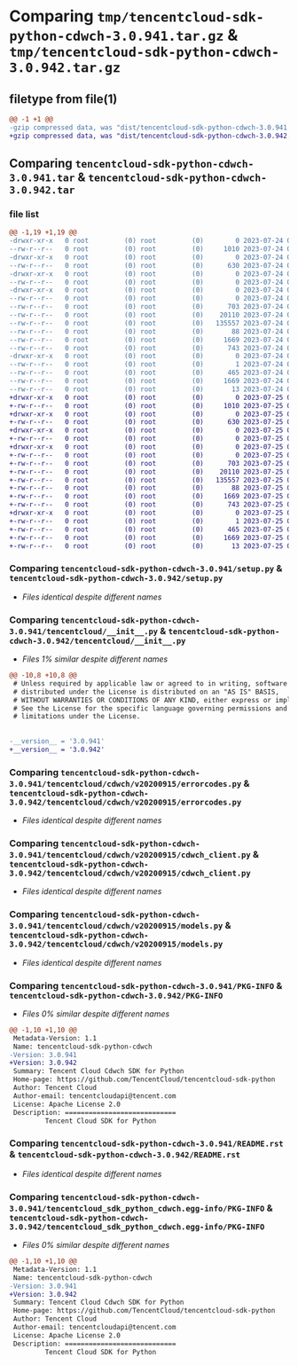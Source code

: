 # Comparing `tmp/tencentcloud-sdk-python-cdwch-3.0.941.tar.gz` & `tmp/tencentcloud-sdk-python-cdwch-3.0.942.tar.gz`

## filetype from file(1)

```diff
@@ -1 +1 @@
-gzip compressed data, was "dist/tencentcloud-sdk-python-cdwch-3.0.941.tar", last modified: Mon Jul 24 00:32:52 2023, max compression
+gzip compressed data, was "dist/tencentcloud-sdk-python-cdwch-3.0.942.tar", last modified: Tue Jul 25 04:13:32 2023, max compression
```

## Comparing `tencentcloud-sdk-python-cdwch-3.0.941.tar` & `tencentcloud-sdk-python-cdwch-3.0.942.tar`

### file list

```diff
@@ -1,19 +1,19 @@
-drwxr-xr-x   0 root         (0) root         (0)        0 2023-07-24 00:32:52.000000 tencentcloud-sdk-python-cdwch-3.0.941/
--rw-r--r--   0 root         (0) root         (0)     1010 2023-07-24 00:32:52.000000 tencentcloud-sdk-python-cdwch-3.0.941/setup.py
-drwxr-xr-x   0 root         (0) root         (0)        0 2023-07-24 00:32:52.000000 tencentcloud-sdk-python-cdwch-3.0.941/tencentcloud/
--rw-r--r--   0 root         (0) root         (0)      630 2023-07-24 00:32:52.000000 tencentcloud-sdk-python-cdwch-3.0.941/tencentcloud/__init__.py
-drwxr-xr-x   0 root         (0) root         (0)        0 2023-07-24 00:32:52.000000 tencentcloud-sdk-python-cdwch-3.0.941/tencentcloud/cdwch/
--rw-r--r--   0 root         (0) root         (0)        0 2023-07-24 00:32:52.000000 tencentcloud-sdk-python-cdwch-3.0.941/tencentcloud/cdwch/__init__.py
-drwxr-xr-x   0 root         (0) root         (0)        0 2023-07-24 00:32:52.000000 tencentcloud-sdk-python-cdwch-3.0.941/tencentcloud/cdwch/v20200915/
--rw-r--r--   0 root         (0) root         (0)        0 2023-07-24 00:32:52.000000 tencentcloud-sdk-python-cdwch-3.0.941/tencentcloud/cdwch/v20200915/__init__.py
--rw-r--r--   0 root         (0) root         (0)      703 2023-07-24 00:32:52.000000 tencentcloud-sdk-python-cdwch-3.0.941/tencentcloud/cdwch/v20200915/errorcodes.py
--rw-r--r--   0 root         (0) root         (0)    20110 2023-07-24 00:32:52.000000 tencentcloud-sdk-python-cdwch-3.0.941/tencentcloud/cdwch/v20200915/cdwch_client.py
--rw-r--r--   0 root         (0) root         (0)   135557 2023-07-24 00:32:52.000000 tencentcloud-sdk-python-cdwch-3.0.941/tencentcloud/cdwch/v20200915/models.py
--rw-r--r--   0 root         (0) root         (0)       88 2023-07-24 00:32:52.000000 tencentcloud-sdk-python-cdwch-3.0.941/setup.cfg
--rw-r--r--   0 root         (0) root         (0)     1669 2023-07-24 00:32:52.000000 tencentcloud-sdk-python-cdwch-3.0.941/PKG-INFO
--rw-r--r--   0 root         (0) root         (0)      743 2023-07-24 00:32:52.000000 tencentcloud-sdk-python-cdwch-3.0.941/README.rst
-drwxr-xr-x   0 root         (0) root         (0)        0 2023-07-24 00:32:52.000000 tencentcloud-sdk-python-cdwch-3.0.941/tencentcloud_sdk_python_cdwch.egg-info/
--rw-r--r--   0 root         (0) root         (0)        1 2023-07-24 00:32:52.000000 tencentcloud-sdk-python-cdwch-3.0.941/tencentcloud_sdk_python_cdwch.egg-info/dependency_links.txt
--rw-r--r--   0 root         (0) root         (0)      465 2023-07-24 00:32:52.000000 tencentcloud-sdk-python-cdwch-3.0.941/tencentcloud_sdk_python_cdwch.egg-info/SOURCES.txt
--rw-r--r--   0 root         (0) root         (0)     1669 2023-07-24 00:32:52.000000 tencentcloud-sdk-python-cdwch-3.0.941/tencentcloud_sdk_python_cdwch.egg-info/PKG-INFO
--rw-r--r--   0 root         (0) root         (0)       13 2023-07-24 00:32:52.000000 tencentcloud-sdk-python-cdwch-3.0.941/tencentcloud_sdk_python_cdwch.egg-info/top_level.txt
+drwxr-xr-x   0 root         (0) root         (0)        0 2023-07-25 04:13:32.000000 tencentcloud-sdk-python-cdwch-3.0.942/
+-rw-r--r--   0 root         (0) root         (0)     1010 2023-07-25 04:13:32.000000 tencentcloud-sdk-python-cdwch-3.0.942/setup.py
+drwxr-xr-x   0 root         (0) root         (0)        0 2023-07-25 04:13:32.000000 tencentcloud-sdk-python-cdwch-3.0.942/tencentcloud/
+-rw-r--r--   0 root         (0) root         (0)      630 2023-07-25 04:13:32.000000 tencentcloud-sdk-python-cdwch-3.0.942/tencentcloud/__init__.py
+drwxr-xr-x   0 root         (0) root         (0)        0 2023-07-25 04:13:32.000000 tencentcloud-sdk-python-cdwch-3.0.942/tencentcloud/cdwch/
+-rw-r--r--   0 root         (0) root         (0)        0 2023-07-25 04:13:32.000000 tencentcloud-sdk-python-cdwch-3.0.942/tencentcloud/cdwch/__init__.py
+drwxr-xr-x   0 root         (0) root         (0)        0 2023-07-25 04:13:32.000000 tencentcloud-sdk-python-cdwch-3.0.942/tencentcloud/cdwch/v20200915/
+-rw-r--r--   0 root         (0) root         (0)        0 2023-07-25 04:13:32.000000 tencentcloud-sdk-python-cdwch-3.0.942/tencentcloud/cdwch/v20200915/__init__.py
+-rw-r--r--   0 root         (0) root         (0)      703 2023-07-25 04:13:32.000000 tencentcloud-sdk-python-cdwch-3.0.942/tencentcloud/cdwch/v20200915/errorcodes.py
+-rw-r--r--   0 root         (0) root         (0)    20110 2023-07-25 04:13:32.000000 tencentcloud-sdk-python-cdwch-3.0.942/tencentcloud/cdwch/v20200915/cdwch_client.py
+-rw-r--r--   0 root         (0) root         (0)   135557 2023-07-25 04:13:32.000000 tencentcloud-sdk-python-cdwch-3.0.942/tencentcloud/cdwch/v20200915/models.py
+-rw-r--r--   0 root         (0) root         (0)       88 2023-07-25 04:13:32.000000 tencentcloud-sdk-python-cdwch-3.0.942/setup.cfg
+-rw-r--r--   0 root         (0) root         (0)     1669 2023-07-25 04:13:32.000000 tencentcloud-sdk-python-cdwch-3.0.942/PKG-INFO
+-rw-r--r--   0 root         (0) root         (0)      743 2023-07-25 04:13:32.000000 tencentcloud-sdk-python-cdwch-3.0.942/README.rst
+drwxr-xr-x   0 root         (0) root         (0)        0 2023-07-25 04:13:32.000000 tencentcloud-sdk-python-cdwch-3.0.942/tencentcloud_sdk_python_cdwch.egg-info/
+-rw-r--r--   0 root         (0) root         (0)        1 2023-07-25 04:13:32.000000 tencentcloud-sdk-python-cdwch-3.0.942/tencentcloud_sdk_python_cdwch.egg-info/dependency_links.txt
+-rw-r--r--   0 root         (0) root         (0)      465 2023-07-25 04:13:32.000000 tencentcloud-sdk-python-cdwch-3.0.942/tencentcloud_sdk_python_cdwch.egg-info/SOURCES.txt
+-rw-r--r--   0 root         (0) root         (0)     1669 2023-07-25 04:13:32.000000 tencentcloud-sdk-python-cdwch-3.0.942/tencentcloud_sdk_python_cdwch.egg-info/PKG-INFO
+-rw-r--r--   0 root         (0) root         (0)       13 2023-07-25 04:13:32.000000 tencentcloud-sdk-python-cdwch-3.0.942/tencentcloud_sdk_python_cdwch.egg-info/top_level.txt
```

### Comparing `tencentcloud-sdk-python-cdwch-3.0.941/setup.py` & `tencentcloud-sdk-python-cdwch-3.0.942/setup.py`

 * *Files identical despite different names*

### Comparing `tencentcloud-sdk-python-cdwch-3.0.941/tencentcloud/__init__.py` & `tencentcloud-sdk-python-cdwch-3.0.942/tencentcloud/__init__.py`

 * *Files 1% similar despite different names*

```diff
@@ -10,8 +10,8 @@
 # Unless required by applicable law or agreed to in writing, software
 # distributed under the License is distributed on an "AS IS" BASIS,
 # WITHOUT WARRANTIES OR CONDITIONS OF ANY KIND, either express or implied.
 # See the License for the specific language governing permissions and
 # limitations under the License.
 
 
-__version__ = '3.0.941'
+__version__ = '3.0.942'
```

### Comparing `tencentcloud-sdk-python-cdwch-3.0.941/tencentcloud/cdwch/v20200915/errorcodes.py` & `tencentcloud-sdk-python-cdwch-3.0.942/tencentcloud/cdwch/v20200915/errorcodes.py`

 * *Files identical despite different names*

### Comparing `tencentcloud-sdk-python-cdwch-3.0.941/tencentcloud/cdwch/v20200915/cdwch_client.py` & `tencentcloud-sdk-python-cdwch-3.0.942/tencentcloud/cdwch/v20200915/cdwch_client.py`

 * *Files identical despite different names*

### Comparing `tencentcloud-sdk-python-cdwch-3.0.941/tencentcloud/cdwch/v20200915/models.py` & `tencentcloud-sdk-python-cdwch-3.0.942/tencentcloud/cdwch/v20200915/models.py`

 * *Files identical despite different names*

### Comparing `tencentcloud-sdk-python-cdwch-3.0.941/PKG-INFO` & `tencentcloud-sdk-python-cdwch-3.0.942/PKG-INFO`

 * *Files 0% similar despite different names*

```diff
@@ -1,10 +1,10 @@
 Metadata-Version: 1.1
 Name: tencentcloud-sdk-python-cdwch
-Version: 3.0.941
+Version: 3.0.942
 Summary: Tencent Cloud Cdwch SDK for Python
 Home-page: https://github.com/TencentCloud/tencentcloud-sdk-python
 Author: Tencent Cloud
 Author-email: tencentcloudapi@tencent.com
 License: Apache License 2.0
 Description: ============================
         Tencent Cloud SDK for Python
```

### Comparing `tencentcloud-sdk-python-cdwch-3.0.941/README.rst` & `tencentcloud-sdk-python-cdwch-3.0.942/README.rst`

 * *Files identical despite different names*

### Comparing `tencentcloud-sdk-python-cdwch-3.0.941/tencentcloud_sdk_python_cdwch.egg-info/PKG-INFO` & `tencentcloud-sdk-python-cdwch-3.0.942/tencentcloud_sdk_python_cdwch.egg-info/PKG-INFO`

 * *Files 0% similar despite different names*

```diff
@@ -1,10 +1,10 @@
 Metadata-Version: 1.1
 Name: tencentcloud-sdk-python-cdwch
-Version: 3.0.941
+Version: 3.0.942
 Summary: Tencent Cloud Cdwch SDK for Python
 Home-page: https://github.com/TencentCloud/tencentcloud-sdk-python
 Author: Tencent Cloud
 Author-email: tencentcloudapi@tencent.com
 License: Apache License 2.0
 Description: ============================
         Tencent Cloud SDK for Python
```

